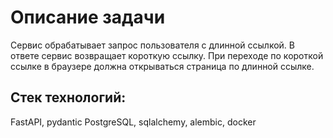 # Описание задачи
 
Сервис обрабатывает запрос пользователя с длинной ссылкой.
В ответе сервис возвращает короткую ссылку.
При переходе по короткой ссылке в браузере должна открываться страница по длинной ссылке.

## Стек технологий:
FastAPI, pydantic
PostgreSQL,
sqlalchemy, alembic,
docker

